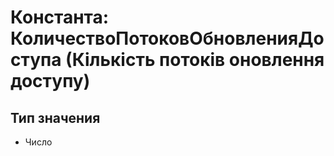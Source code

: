 ﻿# Константа: КоличествоПотоковОбновленияДоступа (Кількість потоків оновлення доступу)

## Тип значения

- Число

